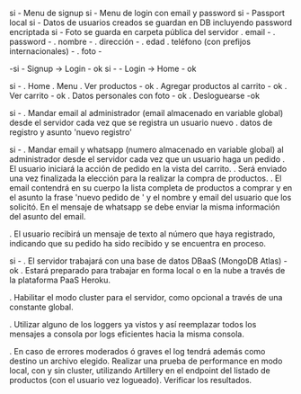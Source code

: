 si - Menu de signup
si - Menu de login con email y password
si - Passport local
si - Datos de usuarios creados se guardan en DB incluyendo password encriptada
si - Foto se guarda en carpeta pública del servidor
    . email -
    . password -
    . nombre - 
    . dirección -
    . edad 
    . teléfono (con prefijos internacionales) -
    . foto -

-si -  Signup -> Login - ok
si - - Login -> Home - ok

si - . Home
    . Menu
        . Ver productos - ok
        . Agregar productos al carrito - ok
        . Ver carrito - ok
        . Datos personales con foto - ok
        . Desloguearse -ok 

si - . Mandar email al administrador (email almacenado en variable global) desde el servidor cada vez que se registra un usuario nuevo
    . datos de registro y asunto 'nuevo registro'

si - . Mandar email y whatsapp (numero almacenado en variable global) al administrador desde el servidor cada vez que un usuario haga un pedido
    . El usuario iniciará la acción de pedido en la vista del carrito.
    . Será enviado una vez finalizada la elección para la realizar la compra de productos.
    . El email contendrá en su cuerpo la lista completa de productos a comprar y en el asunto la frase 'nuevo pedido de ' y el nombre y email del usuario que los solicitó. En el mensaje de whatsapp se debe enviar la misma información del asunto del email.

. El usuario recibirá un mensaje de texto al número que haya registrado, indicando que su pedido ha sido recibido y se encuentra en proceso.

si - . El servidor trabajará con una base de datos DBaaS (MongoDB Atlas) - ok
. Estará preparado para trabajar en forma local o en la nube a través de la plataforma PaaS Heroku.

. Habilitar el modo cluster para el servidor, como opcional a través de una constante global.

. Utilizar alguno de los loggers ya vistos y así reemplazar todos los mensajes a consola por logs eficientes hacia la misma consola. 

. En caso de errores moderados ó graves el log tendrá además como destino un archivo elegido.
Realizar una prueba de performance en modo local, con y sin cluster, utilizando Artillery en el endpoint del listado de productos (con el usuario vez logueado). Verificar los resultados.
